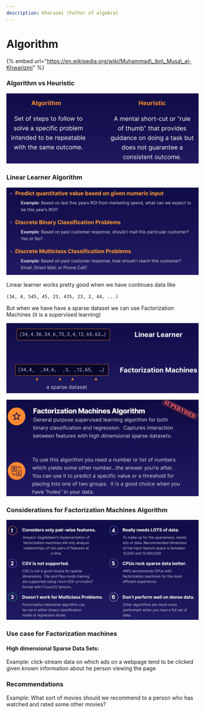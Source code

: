 ```yaml
---
description: Kharazmi (Father of algebra)
---
```


# Algorithm

{% embed url="https://en.wikipedia.org/wiki/Muhammad\_ibn\_Musa\_al-Khwarizmi" %}

### Algorithm vs Heuristic

![](../.gitbook/assets/image%20%287%29.png)

### Linear Learner Algorithm

![](../.gitbook/assets/image%20%2851%29.png)

Linear learner works pretty good when we have continues data like

```text
(34, 4, 545, 45, 23, 435, 23, 2, 44, ...)
```

But when we have have a sparse dataset we can use Factorization Machines \(it is a supervised learning\)

![](../.gitbook/assets/image%20%2833%29.png)

![](../.gitbook/assets/image%20%2842%29.png)

### Considerations for Factorization Machines Algorithm

![](../.gitbook/assets/image%20%2850%29.png)

### Use case for Factorization machines 

#### High dimensional Sparse Data Sets:

Example: click-stream data on which ads on a webpage tend to be clicked given known information about he person viewing the page

### Recommendations

Example: What sort of movies should we recommend to a person who has watched and rated some other movies?





